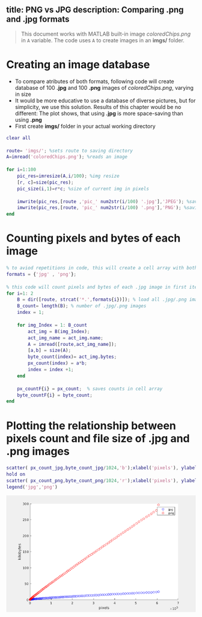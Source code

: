 title: PNG vs JPG
description: Comparing .png and .jpg formats
---
>This document works with MATLAB built-in image *coloredChips.png* in `A` variable. The code uses `A` to create images in an **imgs/** folder.
# Creating an image database
* To compare atributes of both formats, following code will create database of 100 **.jpg** and 100 **.png** images of *coloredChips.png*, varying in size
* It would be more educative to use a database of diverse pictures, but for simplicity, we use this solution. Results of this chapter would be no different: The plot shows, that using **.jpg** is more space-saving than using **.png**
* First create **imgs/** folder in your actual working directory
``` matlab
clear all 

route= 'imgs/'; %sets route to saving directory
A=imread('coloredChips.png'); %reads an image

for i=1:100
	pic_res=imresize(A,i/100); %img resize
	[r, c]=size(pic_res);
	pic_size(i,1)=r*c; %size of current img in pixels

	imwrite(pic_res,[route ,'pic_' num2str(i/100) '.jpg'],'JPEG'); %saving current img in .png
	imwrite(pic_res,[route, 'pic_' num2str(i/100) '.png'],'PNG'); %saving current img in .jpg
end
```
# Counting pixels and bytes of each image
``` matlab
% to aviod repetitions in code, this will create a cell array with both format names
formats = {'jpg' , 'png'};

% this code will count pixels and bytes of each .jpg image in first iteration, and does the same with .png images in second iteration
for i=1: 2  
    B = dir([route, strcat('*.',formats{i})]); % load all .jpg/.png images into B 
    B_count= length(B); % number of .jpg/.png images
    index = 1;

    for img_Index = 1: B_count
        act_img = B(img_Index);          
        act_img_name = act_img.name;
        A = imread([route,act_img_name]);
        [a,b] = size(A);	
        byte_count(index)= act_img.bytes;
        px_count(index) = a*b;
        index = index +1;
    end

    px_countF{i} = px_count;  % saves counts in cell array 
    byte_countF{i} = byte_count;
end
```
# Plotting the relationship between pixels count and file size of .jpg and .png images
``` matlab
scatter( px_count_jpg,byte_count_jpg/1024,'b');xlabel('pixels'), ylabel('kilobytes')
hold on
scatter( px_count_png,byte_count_png/1024,'r');xlabel('pixels'), ylabel('kilobytes')
legend('jpg','png') 
```
![](media/pvj1.png)